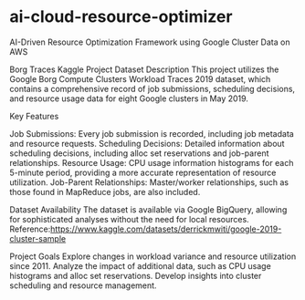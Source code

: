 # ai-cloud-resource-optimizer
AI-Driven Resource Optimization Framework using Google Cluster Data on AWS


Borg Traces Kaggle Project
Dataset Description
This project utilizes the Google Borg Compute Clusters Workload Traces 2019 dataset, which contains a comprehensive record of job submissions, scheduling decisions, and resource usage data for eight Google clusters in May 2019.

Key Features

Job Submissions: Every job submission is recorded, including job metadata and resource requests.
Scheduling Decisions: Detailed information about scheduling decisions, including alloc set reservations and job-parent relationships.
Resource Usage: CPU usage information histograms for each 5-minute period, providing a more accurate representation of resource utilization.
Job-Parent Relationships: Master/worker relationships, such as those found in MapReduce jobs, are also included.


Dataset Availability
The dataset is available via Google BigQuery, allowing for sophisticated analyses without the need for local resources. Reference:https://www.kaggle.com/datasets/derrickmwiti/google-2019-cluster-sample

Project Goals
Explore changes in workload variance and resource utilization since 2011.
Analyze the impact of additional data, such as CPU usage histograms and alloc set reservations.
Develop insights into cluster scheduling and resource management.
